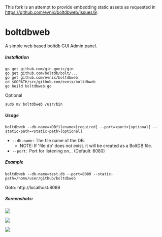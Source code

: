 This fork is an attempt to provide embedding static assets as requested in https://github.com/evnix/boltdbweb/issues/9.

# boltdbweb
A simple web based boltdb GUI Admin panel.


##### Installation
```
go get github.com/gin-gonic/gin
go get github.com/boltdb/bolt/...
go get github.com/evnix/boltdbweb
cd $GOPATH/src/github.com/evnix/boltdbweb
go build boltdbweb.go
```

Optional
```
sudo mv boltdbweb /usr/bin 
```

##### Usage
```
boltdbweb --db-name=<DBfilename>[required] --port=<port>[optional] --static-path=<static-path>[optional]
```
- `--db-name:` The file name of the DB.
    - NOTE: If 'file.db' does not exist. it will be created as a BoltDB file.
- `--port:` Port for listening on... (Default: 8080)

##### Example
```
boltdbweb --db-name=test.db --port=8089 --static-path=/home/user/github/boltdbweb
```
Goto: http://localhost:8089

##### Screenshots:

![](https://github.com/brunetto/boltdbweb/blob/master/screenshots/1.png?raw=true)

![](https://github.com/brunetto/boltdbweb/blob/master/screenshots/2.png?raw=true)

![](https://github.com/brunetto/boltdbweb/blob/master/screenshots/3.png?raw=true)
